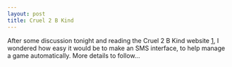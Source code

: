 ```yaml
---
layout: post
title: Cruel 2 B Kind
---
```


After some discussion tonight and reading the Cruel 2 B Kind website [1], I wondered how easy it would be to make an SMS interface, to help manage a game automatically. More details to follow...

[1]: http://www.cruelgame.com/
